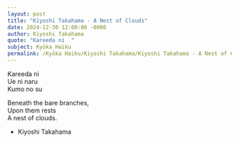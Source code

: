 ```yaml
---
layout: post
title: "Kiyoshi Takahama - A Nest of Clouds"
date: 2024-12-30 12:00:00 -0000
author: Kiyoshi Takahama
quote: "Kareeda ni  "
subject: Kyōka Haiku
permalink: /Kyōka Haiku/Kiyoshi Takahama/Kiyoshi Takahama - A Nest of Clouds
---
```


Kareeda ni  
Ue ni naru  
Kumo no su  

Beneath the bare branches,  
Upon them rests  
A nest of clouds.

- Kiyoshi Takahama
